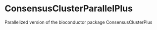 # ConsensusClusterParallelPlus
Parallelized version of the bioconductor package ConsensusClusterPlus
